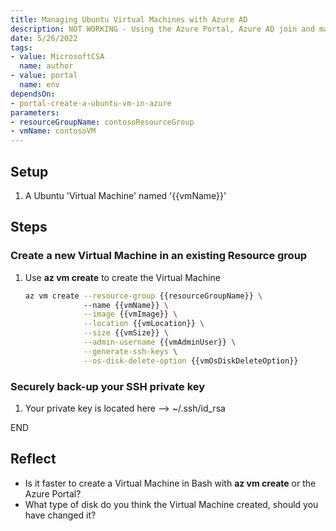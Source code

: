 ```yaml
---
title: Managing Ubuntu Virtual Machines with Azure AD
description: NOT WORKING - Using the Azure Portal, Azure AD join and manage an Ubuntu Virtual Machine
date: 5/26/2022
tags:
- value: MicrosoftCSA
  name: author
- value: portal
  name: env
dependsOn:
- portal-create-a-ubuntu-vm-in-azure
parameters:
- resourceGroupName: contosoResourceGroup
- vmName: contosoVM
---
```


## Setup

1. A Ubuntu 'Virtual Machine' named '{{vmName}}'

## Steps

### Create a new Virtual Machine in an existing Resource group

1. Use **az vm create** to create the Virtual Machine

   ```bash
   az vm create --resource-group {{resourceGroupName}} \ 
                --name {{vmName}} \
                --image {{vmImage}} \
                --location {{vmLocation}} \
                --size {{vmSize}} \
                --admin-username {{vmAdminUser}} \
                --generate-ssh-keys \
                --os-disk-delete-option {{vmOsDiskDeleteOption}} 
   ```

### Securely back-up your SSH private key

1. Your private key is located here --> ~/.ssh/id_rsa

END

## Reflect

- Is it faster to create a Virtual Machine in Bash with **az vm create** or the Azure Portal?
- What type of disk do you think the Virtual Machine created, should you have changed it?
